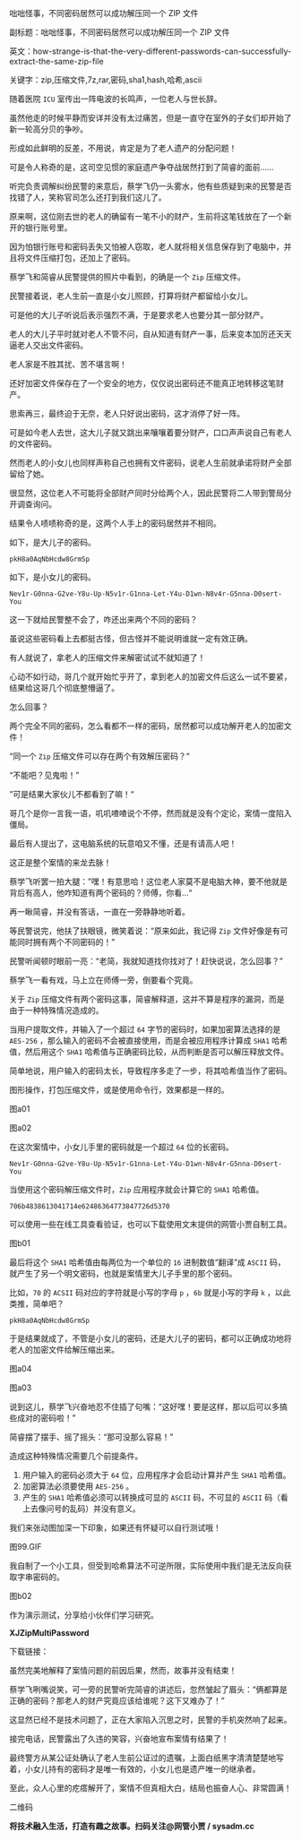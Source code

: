咄咄怪事，不同密码居然可以成功解压同一个 ZIP 文件

副标题：咄咄怪事，不同密码居然可以成功解压同一个 ZIP 文件

英文：how-strange-is-that-the-very-different-passwords-can-successfully-extract-the-same-zip-file

关键字：zip,压缩文件,7z,rar,密码,sha1,hash,哈希,ascii



随着医院 `ICU` 室传出一阵电波的长鸣声，一位老人与世长辞。

虽然他走的时候平静而安详并没有太过痛苦，但是一直守在室外的子女们却开始了新一轮高分贝的争吵。

形成如此鲜明的反差，不用说，肯定是为了老人遗产的分配问题！

可是令人称奇的是，这司空见惯的家庭遗产争夺战居然打到了简睿的面前......



听完负责调解纠纷民警的来意后，蔡学飞仍一头雾水，他有些质疑到来的民警是否找错了人，笑称官司怎么还打到我们这儿了。

原来啊，这位刚去世的老人的确留有一笔不小的财产，生前将这笔钱放在了一个新开的银行账号里。

因为怕银行账号和密码丢失又怕被人窃取，老人就将相关信息保存到了电脑中，并且将文件压缩打包，还加上了密码。

蔡学飞和简睿从民警提供的照片中看到，的确是一个 `Zip` 压缩文件。

民警接着说，老人生前一直是小女儿照顾，打算将财产都留给小女儿。

可是他的大儿子听说后表示强烈不满，于是要求老人也要分其一部分财产。

老人的大儿子平时就对老人不管不问，自从知道有财产一事，后来变本加厉还天天逼老人交出文件密码。



老人家是不胜其扰、苦不堪言啊！

还好加密文件保存在了一个安全的地方，仅仅说出密码还不能真正地转移这笔财产。

思索再三，最终迫于无奈，老人只好说出密码，这才消停了好一阵。



可是如今老人去世，这大儿子就又跳出来嚷嚷着要分财产，口口声声说自己有老人的文件密码。

然而老人的小女儿也同样声称自己也拥有文件密码，说老人生前就承诺将财产全部留给了她。

很显然，这位老人不可能将全部财产同时分给两个人，因此民警将二人带到警局分开调查询问。

结果令人啧啧称奇的是，这两个人手上的密码居然并不相同。



如下，是大儿子的密码。

```
pkH8a0AqNbHcdw8GrmSp
```

如下，是小女儿的密码。

```
Nev1r-G0nna-G2ve-Y8u-Up-N5v1r-G1nna-Let-Y4u-D1wn-N8v4r-G5nna-D0sert-You
```



这一下就给民警整不会了，咋还出来两个不同的密码？

虽说这些密码看上去都挺古怪，但古怪并不能说明谁就一定有效正确。

有人就说了，拿老人的压缩文件来解密试试不就知道了！

心动不如行动，哥几个就开始忙乎开了，拿到老人的加密文件后这么一试不要紧，结果给这哥几个彻底整懵逼了。

怎么回事？

两个完全不同的密码，怎么看都不一样的密码，居然都可以成功解开老人的加密文件！





“同一个 `Zip` 压缩文件可以存在两个有效解压密码？“

“不能吧？见鬼啦！”

”可是结果大家伙儿不都看到了嘛！“

哥几个是你一言我一语，叽叽喳喳说个不停，然而就是没有个定论，案情一度陷入僵局。

最后有人提出了，这电脑系统的玩意咱又不懂，还是有请高人吧！

这正是整个案情的来龙去脉！



蔡学飞听罢一拍大腿：”嘿！有意思哈！这位老人家莫不是电脑大神，要不他就是背后有高人，他咋知道有两个密码的？师傅，你看...“

再一瞅简睿，并没有答话，一直在一旁静静地听着。

等民警说完，他扶了扶眼镜，微笑着说：“原来如此，我记得 `Zip` 文件好像是有可能同时拥有两个不同密码的！”

民警听闻顿时眼前一亮：“老简，我就知道找你找对了！赶快说说，怎么回事？”

蔡学飞一看有戏，马上立在师傅一旁，倒要看个究竟。



关于 `Zip` 压缩文件有两个密码这事，简睿解释道，这并不算是程序的漏洞，而是由于一种特殊情况造成的。

当用户提取文件，并输入了一个超过 `64` 字节的密码时，如果加密算法选择的是 `AES-256` ，那么输入的密码不会被直接使用，而是会被应用程序计算成 `SHA1` 哈希值，然后用这个 `SHA1` 哈希值与正确密码比较，从而判断是否可以解压释放文件。

简单地说，用户输入的密码太长，导致程序多走了一步，将其哈希值当作了密码。



图形操作，打包压缩文件，或是使用命令行，效果都是一样的。

图a01

图a02



在这次案情中，小女儿手里的密码就是一个超过 `64` 位的长密码。

```
Nev1r-G0nna-G2ve-Y8u-Up-N5v1r-G1nna-Let-Y4u-D1wn-N8v4r-G5nna-D0sert-You
```



当使用这个密码解压缩文件时，`Zip` 应用程序就会计算它的 `SHA1` 哈希值。

```
706b4838613041714e62486364773847726d5370
```

可以使用一些在线工具查看验证，也可以下载使用文末提供的网管小贾自制工具。

图b01



最后将这个 `SHA1` 哈希值由每两位为一个单位的 `16` 进制数值“翻译”成 `ASCII` 码，就产生了另一个明文密码，也就是案情里大儿子手里的那个密码。

比如，`70` 的 `ACSII` 码对应的字符就是小写的字母 `p` ，`6b` 就是小写的字母 `k` ，以此类推，简单吧？

```
pkH8a0AqNbHcdw8GrmSp
```



于是结果就成了，不管是小女儿的密码，还是大儿子的密码，都可以正确成功地将老人的加密文件给解压缩出来。

图a04

图a03



说到这儿，蔡学飞兴奋地忍不住插了句嘴：“这好嘿！要是这样，那以后可以多搞些成对的密码啦！”

简睿摆了摆手、摇了摇头：“那可没那么容易！”



造成这种特殊情况需要几个前提条件。

1. 用户输入的密码必须大于 `64` 位，应用程序才会启动计算并产生 `SHA1` 哈希值。
2. 加密算法必须要使用 `AES-256` 。
3. 产生的 `SHA1` 哈希值必须可以转换成可显的 `ASCII` 码，不可显的 `ASCII` 码（看上去像问号的乱码）并没有意义。



我们来张动图加深一下印象，如果还有怀疑可以自行测试哦！

图99.GIF



我自制了一个小工具，但受到哈希算法不可逆所限，实际使用中我们是无法反向获取字串密码的。

图b02



作为演示测试，分享给小伙伴们学习研究。



**XJZipMultiPassword**

下载链接：



虽然完美地解释了案情问题的前因后果，然而，故事并没有结束！

蔡学飞咧嘴说笑，可一旁的民警听完简睿的讲述后，忽然皱起了眉头：“俩都算是正确的密码？那老人的财产究竟应该给谁呢？这下又难办了！”

这显然已经不是技术问题了，正在大家陷入沉思之时，民警的手机突然响了起来。

接完电话，民警露出了久违的笑容，兴奋地宣布案情有结果了！

最终警方从某公证处确认了老人生前公证过的遗嘱，上面白纸黑字清清楚楚地写着，小女儿持有的密码才是唯一有效的，小女儿也是遗产唯一的继承者。

至此，众人心里的疙瘩解开了，案情不但真相大白，结局也振奋人心、非常圆满！







二维码

**将技术融入生活，打造有趣之故事。扫码关注@网管小贾 / sysadm.cc**







